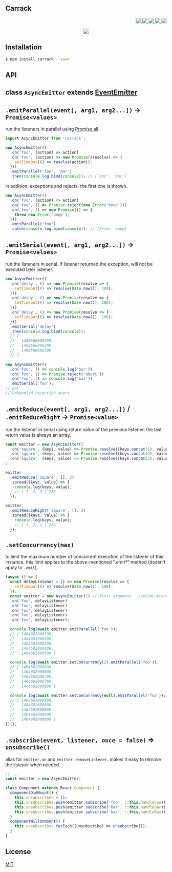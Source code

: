 Carrack
---

<p align="right">
  <a href="https://npmjs.org/package/carrack">
    <img src="https://img.shields.io/npm/v/carrack.svg?style=flat-square">
  </a>
  <a href="https://travis-ci.org/59naga/carrack">
    <img src="http://img.shields.io/travis/59naga/carrack.svg?style=flat-square">
  </a>
  <a href="https://codeclimate.com/github/59naga/carrack/coverage">
    <img src="https://img.shields.io/codeclimate/github/59naga/carrack.svg?style=flat-square">
  </a>
  <a href="https://codeclimate.com/github/59naga/carrack">
    <img src="https://img.shields.io/codeclimate/coverage/github/59naga/carrack.svg?style=flat-square">
  </a>
  <a href="https://gemnasium.com/59naga/carrack">
    <img src="https://img.shields.io/gemnasium/59naga/carrack.svg?style=flat-square">
  </a>
</p>

<p align="center">
  <a href="https://saucelabs.com/u/59798">
    <img src="http://soysauce.berabou.me/u/59798/carrack.svg">
  </a>
</p>

Installation
---
```bash
$ npm install carrack --save
```

API
---

class `AsyncEmitter` extends [EventEmitter](https://nodejs.org/api/events.html)
---

`.emitParallel(event[, arg1, arg2...])` -> `Promise<values>`
---

run the listeners in parallel using [Promise.all](http://bluebirdjs.com/docs/api/promise.all.html).

```js
import AsyncEmitter from 'carrack';

new AsyncEmitter()
  .on('foo', (action) => action)
  .on('foo', (action) => new Promise((resolve) => {
    setTimeout(() => resolve(action));
  }))
  .emitParallel('foo', 'bar')
  .then(console.log.bind(console)); // ['bar', 'bar']
```

in addition, exceptions and rejects, the first one is thrown.

```js
new AsyncEmitter()
  .on('foo', (action) => action)
  .on('foo', () => Promise.reject(new Error('beep')))
  .on('foo', () => new Promise(() => {
    throw new Error('boop');
  }))
  .emitParallel('foo')
  .catch(console.log.bind(console)); // [Error: beep]
```

`.emitSerial(event[, arg1, arg2...])` -> `Promise<values>`
---

run the listeners in serial.
if listener returned the exception, will not be executed later listener.

```js
new AsyncEmitter()
  .on('delay', () => new Promise(resolve => {
    setTimeout(() => resolve(Date.now()), 100);
  }))
  .on('delay', () => new Promise(resolve => {
    setTimeout(() => resolve(Date.now()), 100);
  }))
  .on('delay', () => new Promise(resolve => {
    setTimeout(() => resolve(Date.now()), 100);
  }))
  .emitSerial('delay')
  .then(console.log.bind(console));
  // [
  //   1460566000100,
  //   1460566000200,
  //   1460566000300
  // ]

new AsyncEmitter()
  .on('foo', () => console.log('bar'))
  .on('foo', () => Promise.reject('abort'))
  .on('foo', () => console.log('baz'))
  .emitSerial('foo');
// bar
// Unhandled rejection abort
```

`.emitReduce(event[, arg1, arg2...])` / `.emitReduceRight` -> `Promise<value>`
---

run the listener in serial using return value of the previous listener.
the last return value is always an array.

```js
const emitter = new AsyncEmitter()
  .on('square', (keys, value) => Promise.resolve([keys.concat(1), value * value]))
  .on('square', (keys, value) => Promise.resolve([keys.concat(2), value * value]))
  .on('square', (keys, value) => Promise.resolve([keys.concat(3), value * value]))
;

emitter
  .emitReduce('square', [], 2)
  .spread((keys, value) => {
    console.log(keys, value);
    // [ 1, 2, 3 ] 256
  });

emitter
  .emitReduceRight('square', [], 2)
  .spread((keys, value) => {
    console.log(keys, value);
    // [ 3, 2, 1 ] 256
  });
```

`.setConcurrency(max)`
---
to limit the maximum number of concurrent execution of the listener of this instance.
this limit applies to the above-mentioned ".emit*" method (doesn't apply to `.emit`).

```js
(async () => {
  const delayListener = () => new Promise(resolve => {
    setTimeout(() => resolve(Date.now()), 100);
  });
  const emitter = new AsyncEmitter(1) // first argument `.setConcurrency` alias
  .on('foo', delayListener)
  .on('foo', delayListener)
  .on('foo', delayListener)
  .on('foo', delayListener)
  .on('foo', delayListener);

  console.log(await emitter.emitParallel('foo'));
  // [ 1464602000100,
  //   1464602000200,
  //   1464602000300,
  //   1464602000400,
  //   1464602000500 ]

  console.log(await emitter.setConcurrency(2).emitParallel('foo'));
  // [ 1464602000600,
  //   1464602000600,
  //   1464602000700,
  //   1464602000700,
  //   1464602000800 ]

  console.log(await emitter.setConcurrency(null).emitParallel('foo'));
  // [ 1464602000800,
  //   1464602000800,
  //   1464602000800,
  //   1464602000800,
  //   1464602000800 ]
})();
```

`.subscribe(event, listener, once = false)` => `unsubscribe()`
---
alias for `emitter.on` and `emitter.removeListener`.
makes it easy to remove the listener when needed.

```js
// ...
const emitter = new AsyncEmitter;

class Component extends React.Component {
  componentDidMount() {
    this.unsubscribes = [];
    this.unsubscribes.push(emitter.subscribe('foo', ::this.handleFoo));
    this.unsubscribes.push(emitter.subscribe('bar', ::this.handleBar));
    this.unsubscribes.push(emitter.subscribe('baz', ::this.handleBaz));
  }
  componentWillUnmount() {
    this.unsubscribes.forEach((unsubscribe) => unsubscribe());
  }
}
```

License
---
[MIT](http://59naga.mit-license.org/)
